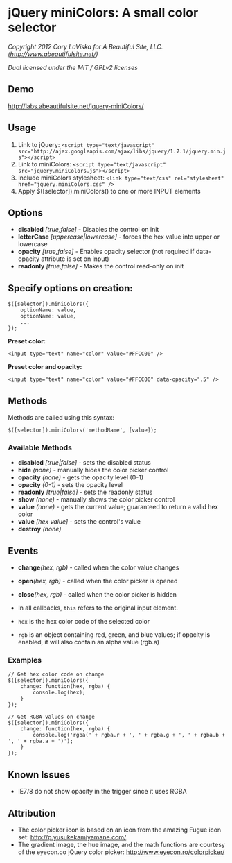 # jQuery miniColors: A small color selector

_Copyright 2012 Cory LaViska for A Beautiful Site, LLC. (http://www.abeautifulsite.net/)_

_Dual licensed under the MIT / GPLv2 licenses_


## Demo

http://labs.abeautifulsite.net/jquery-miniColors/


## Usage

1. Link to jQuery: `<script type="text/javascript" src="http://ajax.googleapis.com/ajax/libs/jquery/1.7.1/jquery.min.js"></script>`
2. Link to miniColors: `<script type="text/javascript" src="jquery.miniColors.js"></script>`
3. Include miniColors stylesheet: `<link type="text/css" rel="stylesheet" href="jquery.miniColors.css" />`
4. Apply $([selector]).miniColors() to one or more INPUT elements


## Options

* __disabled__ _[true,false]_ - Disables the control on init
* __letterCase__ _[uppercase|lowercase]_ - forces the hex value into upper or lowercase
* __opacity__ _[true,false]_ - Enables opacity selector (not required if data-opacity attribute is set on input)
* __readonly__ _[true,false]_ - Makes the control read-only on init


## Specify options on creation:

	$([selector]).miniColors({
		optionName: value,
		optionName: value,
		...
	});

__Preset color:__

	<input type="text" name="color" value="#FFCC00" />

__Preset color and opacity:__

	<input type="text" name="color" value="#FFCC00" data-opacity=".5" />


## Methods

Methods are called using this syntax:

	$([selector]).miniColors('methodName', [value]);

### Available Methods

* __disabled__ _[true|false]_ - sets the disabled status
* __hide__ _(none)_ - manually hides the color picker control
* __opacity__ _(none)_ - gets the opacity level (0-1)
* __opacity__ _(0-1)_ - sets the opacity level
* __readonly__ _[true|false]_ - sets the readonly status
* __show__ _(none)_ - manually shows the color picker control
* __value__ _(none)_ - gets the current value; guaranteed to return a valid hex color
* __value__ _[hex value]_ - sets the control's value
* __destroy__ _(none)_


## Events

* __change__*(hex, rgb)* - called when the color value changes
* __open__*(hex, rgb)* - called when the color picker is opened
* __close__*(hex, rgb)* - called when the color picker is hidden

* In all callbacks, `this` refers to the original input element.
* `hex` is the hex color code of the selected color
* `rgb` is an object containing red, green, and blue values; if opacity is enabled, it will also contain an alpha value (rgb.a)


### Examples
	
	// Get hex color code on change
	$([selector]).miniColors({
		change: function(hex, rgba) {
			console.log(hex);
		}
	});
	
	// Get RGBA values on change
	$([selector]).miniColors({
		change: function(hex, rgba) {
			console.log('rgba(' + rgba.r + ', ' + rgba.g + ', ' + rgba.b + ', ' + rgba.a + ')');
		}
	});


## Known Issues

* IE7/8 do not show opacity in the trigger since it uses RGBA

## Attribution

* The color picker icon is based on an icon from the amazing Fugue icon set: http://p.yusukekamiyamane.com/
* The gradient image, the hue image, and the math functions are courtesy of the eyecon.co jQuery color picker: http://www.eyecon.ro/colorpicker/
